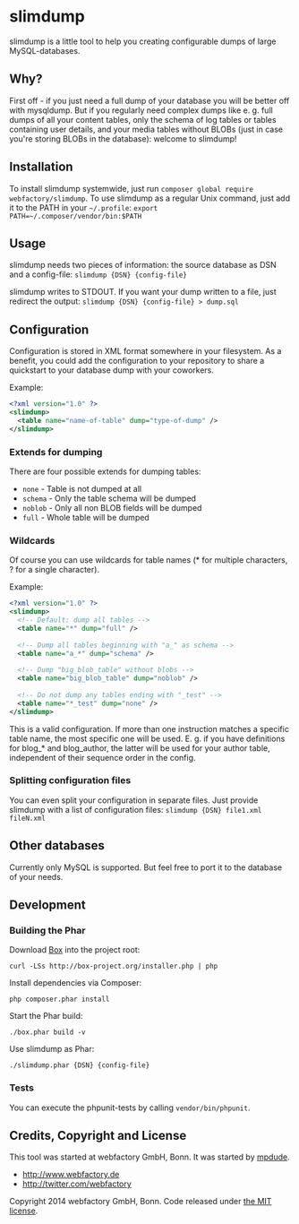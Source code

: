 slimdump
========

slimdump is a little tool to help you creating configurable dumps of large MySQL-databases.

## Why?
First off - if you just need a full dump of your database you will be better off with mysqldump. But if you regularly need complex dumps like e. g. full dumps of all your content tables, only the schema of log tables or tables containing user details, and your media tables without BLOBs (just in case you're storing BLOBs in the database): welcome to slimdump!

## Installation
To install slimdump systemwide, just run `composer global require webfactory/slimdump`. To use slimdump as a regular Unix command, just add it to the PATH in your `~/.profile`:
`export PATH=~/.composer/vendor/bin:$PATH`

## Usage
slimdump needs two pieces of information: the source database as DSN and a config-file:
`slimdump {DSN} {config-file}`

slimdump writes to STDOUT. If you want your dump written to a file, just redirect the output:
`slimdump {DSN} {config-file} > dump.sql`

## Configuration
Configuration is stored in XML format somewhere in your filesystem. As a benefit, you could add the configuration to your repository to share a quickstart to your database dump with your coworkers.

Example:
```xml
<?xml version="1.0" ?>
<slimdump>
  <table name="name-of-table" dump="type-of-dump" />
</slimdump>
```

### Extends for dumping
There are four possible extends for dumping tables:
* `none` - Table is not dumped at all
* `schema` - Only the table schema will be dumped
* `noblob` - Only all non BLOB fields will be dumped
* `full` - Whole table will be dumped

### Wildcards
Of course you can use wildcards for table names (* for multiple characters, ? for a single character).

Example:
```xml
<?xml version="1.0" ?>
<slimdump>
  <!-- Default: dump all tables -->
  <table name="*" dump="full" />
  
  <!-- Dump all tables beginning with "a_" as schema -->
  <table name="a_*" dump="schema" />
  
  <!-- Dump "big_blob_table" without blobs -->
  <table name="big_blob_table" dump="noblob" />
  
  <!-- Do not dump any tables ending with "_test" -->
  <table name="*_test" dump="none" />
</slimdump>
```
This is a valid configuration. If more than one instruction matches a specific table name, the most specific one will be used. E. g. if you have definitions for blog_* and blog_author, the latter will be used for your author table, independent of their sequence order in the config.

### Splitting configuration files
You can even split your configuration in separate files. Just provide slimdump with a list of configuration files:
`slimdump {DSN} file1.xml fileN.xml`

## Other databases
Currently only MySQL is supported. But feel free to port it to the database of your needs.

## Development

### Building the Phar

Download [Box](https://github.com/box-project/box2) into the project root:

    curl -LSs http://box-project.org/installer.php | php
    
Install dependencies via Composer:

    php composer.phar install
    
Start the Phar build:

    ./box.phar build -v
   
Use slimdump as Phar:

    ./slimdump.phar {DSN} {config-file}
    
### Tests

You can execute the phpunit-tests by calling `vendor/bin/phpunit`. 

## Credits, Copyright and License
This tool was started at webfactory GmbH, Bonn. It was started by [mpdude](https://github.com/mpdude).

- <http://www.webfactory.de>
- <http://twitter.com/webfactory>

Copyright 2014 webfactory GmbH, Bonn. Code released under [the MIT license](LICENSE).
